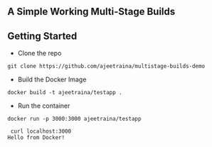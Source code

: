 ##  A Simple Working Multi-Stage Builds

## Getting Started

- Clone the repo

```
git clone https://github.com/ajeetraina/multistage-builds-demo
```

- Build the Docker Image

```
docker build -t ajeetraina/testapp .
```

- Run the container

```
docker run -p 3000:3000 ajeetraina/testapp
```

```
 curl localhost:3000
Hello from Docker!
```
